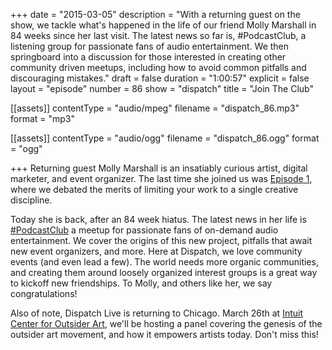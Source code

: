 +++
date = "2015-03-05"
description = "With a returning guest on the show, we tackle what's happened in the life of our friend Molly Marshall in 84 weeks since her last visit. The latest news so far is, #PodcastClub, a listening group for passionate fans of audio entertainment. We then springboard into a discussion for those interested in creating other community driven meetups, including how to avoid common pitfalls and discouraging mistakes."
draft = false
duration = "1:00:57"
explicit = false
layout = "episode"
number = 86
show = "dispatch"
title = "Join The Club"

[[assets]]
  contentType = "audio/mpeg"
  filename = "dispatch_86.mp3"
  format = "mp3"

[[assets]]
  contentType = "audio/ogg"
  filename = "dispatch_86.ogg"
  format = "ogg"

+++
Returning guest Molly Marshall is an insatiably curious artist, digital marketer, and event organizer. The last time she joined us was [Episode 1](http://nicholaswyoung.com/programs/dispatch/1), where we debated the merits of limiting your work to a single creative discipline.

Today she is back, after an 84 week hiatus. The latest news in her life is [#PodcastClub](https://twitter.com/hashtag/podcastclub) a meetup for passionate fans of on-demand audio entertainment. We cover the origins of this new project, pitfalls that await new event organizers, and more. Here at Dispatch, we love community events (and even lead a few). The world needs more organic communities, and creating them around loosely organized interest groups is a great way to kickoff new friendships. To Molly, and others like her, we say congratulations!

Also of note, Dispatch Live is returning to Chicago. March 26th at [Intuit Center for Outsider Art](https://www.facebook.com/events/645091565596602), we'll be hosting a panel covering the genesis of the outsider art movement, and how it empowers artists today. Don't miss this!